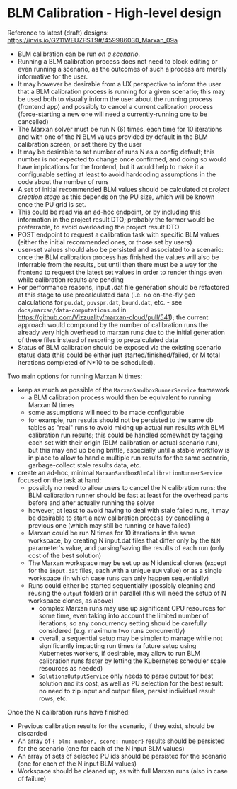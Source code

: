 # BLM Calibration - High-level design

Reference to latest (draft) designs:
https://invis.io/G211WEUZFST9#/459986030_Marxan_09a

* BLM calibration can be run *on a scenario*.
* Running a BLM calibration process does not need to block editing or even
  running a scenario, as the outcomes of such a process are merely informative
  for the user.
* It may however be desirable from a UX perspective to inform the user that a
  BLM calibration process is running for a given scenario; this may be used both
  to visually inform the user about the running process (frontend app) and
  possibly to cancel a current calibration process (force-starting a new one
  will need a currently-running one to be cancelled)
* The Marxan solver must be run N (6) times, each time for 10 iterations and
  with one of the N BLM values provided by default in the BLM calibration
  screen, or set there by the user
* It may be desirable to set number of runs N as a config default; this number
  is not expected to change once confirmed, and doing so would have implications
  for the frontend, but it would help to make it a configurable setting at least
  to avoid hardcoding assumptions in the code about the number of runs
* A set of initial recommended BLM values should be calculated *at project
  creation stage* as this depends on the PU size, which will be known once the
  PU grid is set.
* This could be read via an ad-hoc endpoint, or by including this information in
  the project result DTO; probably the former would be preferrable, to avoid
  overloading the project result DTO
* POST endpoint to request a calibration task with specific BLM values (either
  the initial recommended ones, or those set by users)
* user-set values should also be persisted and associated to a scenario: once
  the BLM calibration process has finished the values will also be inferrable
  from the results, but until then there must be a way for the frontend to
  request the latest set values in order to render things even while calibration
  results are pending
* For performance reasons, input .dat file generation should be refactored at
  this stage to use precalculated data (i.e. no on-the-fly geo calculations for
  `pu.dat`, `puvspr.dat`, `bound.dat`, etc. - see
  `docs/marxan/data-computations.md` in
  https://github.com/Vizzuality/marxan-cloud/pull/541); the current approach
  would compound by the number of calibration runs the already very high
  overhead to marxan runs due to the initial generation of these files instead
  of resorting to precalculated data
* Status of BLM calibration should be exposed via the existing scenario status
  data (this could be either just started/finished/failed, or M total iterations
  completed of N*10 to be scheduled).

Two main options for running Marxan N times:

* keep as much as possible of the `MarxanSandboxRunnerService` framework
  * a BLM calibration process would then be equivalent to running Marxan N times
  * some assumptions will need to be made configurable
  * for example, run results should not be persisted to the same db tables as
    "real" runs to avoid mixing up actual run results with BLM calibration run
    results; this could be handled somewhat by tagging each set with their
    origin (BLM calibration or actual scenario run), but this may end up being
    brittle, especially until a stable workflow is in place to allow to handle
    multiple run results for the same scenario, garbage-collect stale results
    data, etc.
* create an ad-hoc, minimal `MarxanSandboxBlmCalibrationRunnerService` focused
  on the task at hand:
  * possibly no need to allow users to cancel the N calibration runs: the BLM
    calibration runner should be fast at least for the overhead parts before and
    after actually running the solver
  * however, at least to avoid having to deal with stale failed runs, it may be
    desirable to start a new calibration process by cancelling a previous one
    (which may still be running or have failed)
  * Marxan could be run N times for 10 iterations in the same workspace, by
    creating N input.dat files that differ only by the `BLM` parameter's value,
    and parsing/saving the results of each run (only cost of the best solution)
  * The Marxan workspace may be set up as N identical clones (except for the
    `input.dat` files, each with a unique `BLM` value) or as a single workspace
    (in which case runs can only happen sequentially)
  * Runs could either be started sequentially (possibly cleaning and reusing the
    `output` folder) or in parallel (this will need the setup of N workspace
    clones, as above)
    * complex Marxan runs may use up significant CPU resources for some time,
      even taking into account the limited number of iterations, so any
      concurrency setting should be carefully considered (e.g. maximum two runs
      concurrently)
    * overall, a sequential setup may be simpler to manage while not
      significantly impacting run times (a future setup using Kubernetes
      workers, if desirable, may allow to run BLM calibration runs faster by
      letting the Kubernetes scheduler scale resources as needed)
    * `SolutionsOutputService` only needs to parse output for best solution and
      its cost, as well as PU selection for the best result: no need to zip
      input and output files, persist individual result rows, etc.

Once the N calibration runs have finished:

* Previous calibration results for the scenario, if they exist, should be
  discarded
* An array of `{ blm: number, score: number}` results should be persisted for
  the scenario (one for each of the N input BLM values)
* An array of sets of selected PU ids should be persisted for the scenario (one
  for each of the N input BLM values)
* Workspace should be cleaned up, as with full Marxan runs (also in case of
  failure)

